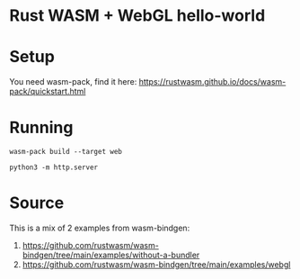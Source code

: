 # Rust WASM + WebGL hello-world

# Setup

You need wasm-pack, find it here: https://rustwasm.github.io/docs/wasm-pack/quickstart.html

# Running

```
wasm-pack build --target web
```

```
python3 -m http.server
```

# Source

This is a mix of 2 examples from wasm-bindgen:

1. https://github.com/rustwasm/wasm-bindgen/tree/main/examples/without-a-bundler
2. https://github.com/rustwasm/wasm-bindgen/tree/main/examples/webgl
